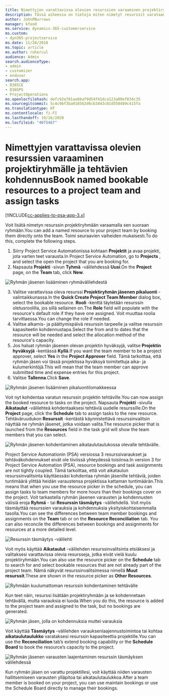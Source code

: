 ```yaml
---
title: Nimettyjen varattavissa olevien resurssien varaaminen projektiryhmälle ja tehtävien kohdennus
description: Tässä aiheessa on tietoja miten nimetyt resurssit varataan projektiryhmille ja miten ne kohdennetaan tehtäville.
author: JohnPBurrows
manager: kfend
ms.service: dynamics-365-customerservice
ms.custom:
- dyn365-projectservice
ms.date: 11/28/2018
ms.topic: article
ms.author: ruhercul
audience: Admin
search.audienceType:
- admin
- customizer
- enduser
search.app:
- D365CE
- D365PS
- ProjectOperations
ms.openlocfilehash: defc92e701ae6baf9d54f41dca123a09ef834c35
ms.sourcegitcommit: 5c4c9bf3ba018562d6cb3443c01d550489c415fa
ms.translationtype: HT
ms.contentlocale: fi-FI
ms.lasthandoff: 10/16/2020
ms.locfileid: "4075467"
---
```

# <a name="book-named-bookable-resources-to-a-project-team-and-assign-tasks"></a><span data-ttu-id="2c4a0-103">Nimettyjen varattavissa olevien resurssien varaaminen projektiryhmälle ja tehtävien kohdennus</span><span class="sxs-lookup"><span data-stu-id="2c4a0-103">Book named bookable resources to a project team and assign tasks</span></span> 

[!INCLUDE[cc-applies-to-psa-app-3.x](../includes/cc-applies-to-psa-app-3x.md)]

<span data-ttu-id="2c4a0-104">Voit lisätä nimetyn resurssin projektiryhmään varaamalla sen suoraan ryhmään.</span><span class="sxs-lookup"><span data-stu-id="2c4a0-104">You can  add a named resource to your project team by booking them directly onto the team.</span></span> <span data-ttu-id="2c4a0-105">Toimi seuraavien vaiheiden mukaisesti.</span><span class="sxs-lookup"><span data-stu-id="2c4a0-105">To do this, complete the following steps.</span></span>

1. <span data-ttu-id="2c4a0-106">Siirry Project Service Automationissa kohtaan **Projektit** ja avaa projekti, jota varten teet varausta.</span><span class="sxs-lookup"><span data-stu-id="2c4a0-106">In  Project Service Automation, go to **Projects** , and select the open the project that you are booking for.</span></span>
2. <span data-ttu-id="2c4a0-107">Napsauta **Projekti** -sivun **Tyhmä** -välilehdessä **Uusi**.</span><span class="sxs-lookup"><span data-stu-id="2c4a0-107">On the **Project** page, on the **Team** tab, click **New**.</span></span> 

![Ryhmän jäsenen lisääminen ryhmävälilehdestä](media/RM-how-to-1.png)

3. <span data-ttu-id="2c4a0-109">Valitse varattavissa oleva resurssi **Projektiryhmän jäsenen pikaluonti** -valintaikkunassa.</span><span class="sxs-lookup"><span data-stu-id="2c4a0-109">In the **Quick Create Project Team Member** dialog box, select the bookable resource.</span></span> <span data-ttu-id="2c4a0-110">**Rooli** -kenttä täytetään resurssin oletusroolilla, jos sillä sellainen on.</span><span class="sxs-lookup"><span data-stu-id="2c4a0-110">The **Role** field will populate with the resource's default role if they have one assigned.</span></span> <span data-ttu-id="2c4a0-111">Voit muuttaa roolia tarvittaessa.</span><span class="sxs-lookup"><span data-stu-id="2c4a0-111">You can change the role if needed.</span></span> 
4. <span data-ttu-id="2c4a0-112">Valitse alkamis- ja päättymispäivä resurssin tarpeelle ja valitse resurssin kapasiteetin kohdennustapa.</span><span class="sxs-lookup"><span data-stu-id="2c4a0-112">Select the from and to dates that the resource will be needed and select the allocation method of the resource's capacity.</span></span> 
5. <span data-ttu-id="2c4a0-113">Jos haluat ryhmän jäsenen olevan projektin hyväksyjä, valitse **Projektin hyväksyjä** -kentässä **Kyllä**.</span><span class="sxs-lookup"><span data-stu-id="2c4a0-113">If you want the team member to be a project approver, select **Yes** in the **Project Approver** field.</span></span> <span data-ttu-id="2c4a0-114">Tämä tarkoittaa, että ryhmän jäsen voi tässä projektissa hyväksyä toimitettuja aika- ja kulumerkintöjä.</span><span class="sxs-lookup"><span data-stu-id="2c4a0-114">This will mean that the team member can approve submitted time and expense entries for this project.</span></span> 
6. <span data-ttu-id="2c4a0-115">Valitse **Tallenna**.</span><span class="sxs-lookup"><span data-stu-id="2c4a0-115">Click **Save**.</span></span>

![Ryhmän jäsenen lisääminen pikaluontilomakkeessa](media/RM-how-to-2.png)


<span data-ttu-id="2c4a0-117">Voit nyt kohdentaa varatun resurssin projektin tehtäville.</span><span class="sxs-lookup"><span data-stu-id="2c4a0-117">You can now assign the booked resource to tasks on the project.</span></span> <span data-ttu-id="2c4a0-118">Napsauta **Projekti** -sivulla **Aikataulut** -välilehteä kohdentaaksesi tehtäviä uudelle resurssille.</span><span class="sxs-lookup"><span data-stu-id="2c4a0-118">On the **Project** page, click the **Schedule** tab to assign tasks to the new resource.</span></span> <span data-ttu-id="2c4a0-119">Tehtäväruudukon **Resurssit** -kentästä käynnistettävä resurssinvalitsin näyttää ne ryhmän jäsenet, jotka voidaan valita.</span><span class="sxs-lookup"><span data-stu-id="2c4a0-119">The resource picker that is launched from the **Resources** field in the task grid will show the team members that you can select.</span></span>

![Ryhmän jäsenen kohdentaminen aikataulutaulukossa olevalle tehtävälle.](media/RM-how-to-3.png)

<span data-ttu-id="2c4a0-121">Project Service Automationin (PSA) versiossa 3 resurssivaraukset ja tehtäväkohdennukset eivät ole tiiviissä yhteydessä toisiinsa.</span><span class="sxs-lookup"><span data-stu-id="2c4a0-121">In version 3 for Project Service Automation (PSA), resource bookings and task assignments are not tightly coupled.</span></span> <span data-ttu-id="2c4a0-122">Tämä tarkoittaa, että voit aikataulun resurssinvalitsinta käyttäessäsi kohdentaa ryhmän jäsenille tehtäviä, joiden tuntimäärä ylittää heidän varaustensa projektissa kattaman tuntimäärän.</span><span class="sxs-lookup"><span data-stu-id="2c4a0-122">This means that when you use the resource picker in the schedule, you can assign tasks to team members for more hours than their bookings cover on the project.</span></span>
<span data-ttu-id="2c4a0-123">Voit tarkastella ryhmän jäsenen varausten ja kohdennusten välisiä eroja **Ryhmä** - tai **Resurssin täsmäytys** -välilehdellä. Voit myös täsmäyttää resurssien varauksia ja kohdennuksia yksityiskohtaisemmalla tasolla.</span><span class="sxs-lookup"><span data-stu-id="2c4a0-123">You can see the differences between team member bookings and assignments on the **Team** tab or on the **Resource Reconciliation** tab. You can also reconcile the differences between bookings and assignments for resources at a more detailed level.</span></span>

![Resurssin täsmäytys -välilehti](media/RM-how-to-4.png)

<span data-ttu-id="2c4a0-125">Voit myös käyttää **Aikataulut** -välilehden resurssinvalitsinta etsiäksesi ja valitaksesi varattavissa olevia resursseja, jotka eivät vielä kuulu projektiryhmään.</span><span class="sxs-lookup"><span data-stu-id="2c4a0-125">You can also use the resource picker on the **Schedule** tab to search for and select bookable resources that are not already part of the project team.</span></span> <span data-ttu-id="2c4a0-126">Nämä näkyvät resurssinvalitsimessa nimellä **Muut resurssit**.</span><span class="sxs-lookup"><span data-stu-id="2c4a0-126">These are shown in the resource picker as **Other Resources**.</span></span>

![Ryhmään kuulumattoman resurssin kohdentaminen tehtävälle](media/RM-how-to-5.png)

<span data-ttu-id="2c4a0-128">Kun teet näin, resurssi lisätään projektiryhmään ja se kohdennetaan tehtävällä, mutta varauksia ei luoda.</span><span class="sxs-lookup"><span data-stu-id="2c4a0-128">When you do this, the resource is added to the project team and assigned to the task, but no bookings are generated.</span></span>

![Ryhmän jäsen, jolla on kohdennuksia muttei varauksia](media/RM-how-to-6.png)

<span data-ttu-id="2c4a0-130">Voit käyttää **Täsmäytys** -välilehden varauksenlaajennustoimintoa tai kohtaa **aikataulutaulukko** varataksesi resurssin kapasiteettia projektille.</span><span class="sxs-lookup"><span data-stu-id="2c4a0-130">You can use the **Reconciliation** tab’s extend booking capability or the **Schedule Board** to book the resource’s capacity to the project.</span></span>

![Ryhmän jäsenen varausten laajentaminen resurssin täsmäyksen välilehdessä](media/RM-how-to-7.png)

<span data-ttu-id="2c4a0-132">Kun ryhmän jäsen on varattu projektillesi, voit käyttää niiden varausten hallitsemiseen varausten ylläpitoa tai aikataulutaulukkoa.</span><span class="sxs-lookup"><span data-stu-id="2c4a0-132">After a team member is booked on your project, you can use maintain bookings or use the Schedule Board directly to manage their bookings.</span></span>

